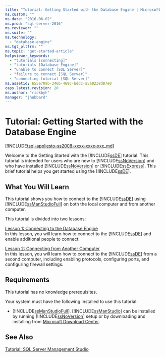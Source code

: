```yaml
---
title: "Tutorial: Getting Started with the Database Engine | Microsoft Docs"
ms.custom: ""
ms.date: "2016-06-02"
ms.prod: "sql-server-2016"
ms.reviewer: ""
ms.suite: ""
ms.technology: 
  - "database-engine"
ms.tgt_pltfrm: ""
ms.topic: "get-started-article"
helpviewer_keywords: 
  - "tutorials [connecting]"
  - "tutorials [Database Engine]"
  - "unable to connect [SQL Server]"
  - "failure to connect [SQL Server]"
  - "connecting tutorial [SQL Server]"
ms.assetid: 655e709b-346b-469c-bddc-a5a0238d07e0
caps.latest.revision: 20
ms.author: "rickbyh"
manager: "jhubbard"
---
```

# Tutorial: Getting Started with the Database Engine
[!INCLUDE[tsql-appliesto-ss2008-xxxx-xxxx-xxx_md](../../database-engine/configure/windows/includes/tsql-appliesto-ss2008-xxxx-xxxx-xxx-md.md)]

Welcome to the Getting Started with the [!INCLUDE[ssDE](../../analysis-services/instances/install/windows/includes/ssde-md.md)] tutorial. This tutorial is intended for users who are new to [!INCLUDE[ssNoVersion](../../advanced-analytics/r-services/includes/ssnoversion-md.md)] and who have installed [!INCLUDE[ssNoVersion](../../advanced-analytics/r-services/includes/ssnoversion-md.md)] or [!INCLUDE[ssExpress](../../database-engine/configure/windows/includes/ssexpress-md.md)]. This brief tutorial helps you get started using the [!INCLUDE[ssDE](../../analysis-services/instances/install/windows/includes/ssde-md.md)].  
  
## What You Will Learn  
This tutorial shows you how to connect to the [!INCLUDE[ssDE](../../analysis-services/instances/install/windows/includes/ssde-md.md)] using [!INCLUDE[ssManStudioFull](../../advanced-analytics/r-services/includes/ssmanstudiofull-md.md)] on both the local computer and from another computer.  
  
This tutorial is divided into two lessons:  
  
[Lesson 1: Connecting to the Database Engine](../../relational-databases/tutorials/lesson-1-connecting-to-the-database-engine.md)  
In this lesson, you will learn how to connect to the [!INCLUDE[ssDE](../../analysis-services/instances/install/windows/includes/ssde-md.md)] and enable additional people to connect.  
  
[Lesson 2: Connecting from Another Computer](../../relational-databases/tutorials/lesson-2-connecting-from-another-computer.md)  
In this lesson, you will learn how to connect to the [!INCLUDE[ssDE](../../analysis-services/instances/install/windows/includes/ssde-md.md)] from a second computer, including enabling protocols, configuring ports, and configuring firewall settings.  
  
## Requirements  
This tutorial has no knowledge prerequisites.  
  
Your system must have the following installed to use this tutorial:  
  
-   [!INCLUDE[ssManStudioFull](../../advanced-analytics/r-services/includes/ssmanstudiofull-md.md)]. [!INCLUDE[ssManStudio](../../advanced-analytics/r-services/includes/ssmanstudio-md.md)] can be installed by running [!INCLUDE[ssNoVersion](../../advanced-analytics/r-services/includes/ssnoversion-md.md)] setup or by downloading and installing from [Microsoft Download Center](http://go.microsoft.com/fwlink/?LinkId=144346).  
  
## See Also  
[Tutorial: SQL Server Management Studio](../../tools/sql-server-management-studio/tutorials/tutorial-sql-server-management-studio.md)  
  
  
  

